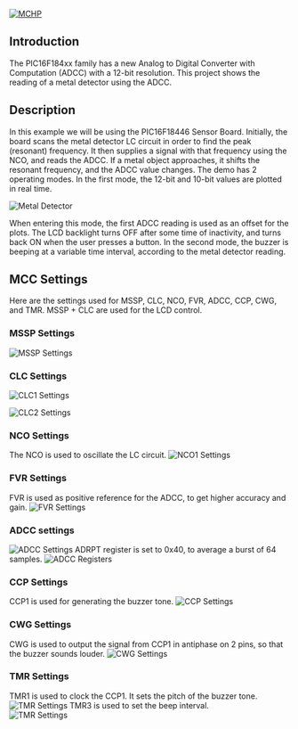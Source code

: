 <div id="readme" class="Box-body readme blob js-code-block-container">
  <article class="markdown-body entry-content p-3 p-md-6" itemprop="text"><p><a href="https://www.microchip.com" rel="nofollow"><img src="https://camo.githubusercontent.com/5fb5505f69a28ff407841612dfe2b7004f210594/68747470733a2f2f636c6475702e636f6d2f553071684c7742696a462e706e67" alt="MCHP" data-canonical-src="https://cldup.com/U0qhLwBijF.png" style="max-width:100%;"></a></p>


# Introduction
The PIC16F184xx family has a new Analog to Digital Converter with Computation (ADCC) with a 12-bit resolution. This project shows the reading of a metal detector using the ADCC.

# Description
In this example we will be using the PIC16F18446 Sensor Board. Initially, the board scans the metal detector LC circuit in order to find the peak (resonant) frequency. It then supplies a signal with that frequency using the NCO, and reads the ADCC. If a metal object approaches, it shifts the resonant frequency, and the ADCC value changes. The demo has 2 operating modes. In the first mode, the 12-bit and 10-bit values are plotted in real time.

![Metal Detector](image/display.png)

When entering this mode, the first ADCC reading is used as an offset for the plots. The LCD backlight turns OFF after some time of inactivity, and turns back ON when the user presses a button. In the second mode, the buzzer is beeping at a variable time interval, according to the metal detector reading.

# MCC Settings
Here are the settings used for MSSP, CLC, NCO, FVR, ADCC, CCP, CWG, and TMR. MSSP + CLC are used for the LCD control.

### MSSP Settings
![MSSP Settings](image/MSSP1.png)

### CLC Settings
![CLC1 Settings](image/CLC1.png)

![CLC2 Settings](image/CLC2.png)

### NCO Settings
The NCO is used to oscillate the LC circuit.
![NCO1 Settings](image/NCO1.png)

### FVR Settings
FVR is used as positive reference for the ADCC, to get higher accuracy and gain.
![FVR Settings](image/FVR.png)

### ADCC settings
![ADCC Settings](image/ADCC1.png)
ADRPT register is set to 0x40, to average a burst of 64 samples.
![ADCC Registers](image/ADCC2.png)

### CCP Settings
CCP1 is used for generating the buzzer tone.
![CCP Settings](image/CCP1.png)

### CWG Settings
CWG is used to output the signal from CCP1 in antiphase on 2 pins, so that the buzzer sounds louder.
![CWG Settings](image/CWG1.png)

### TMR Settings
TMR1 is used to clock the CCP1. It sets the pitch of the buzzer tone.  
![TMR Settings](image/TMR1.png)
TMR3 is used to set the beep interval.  
![TMR Settings](image/TMR3.png)
